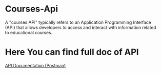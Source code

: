 # Courses-Api
A "courses API" typically refers to an Application Programming Interface (API) that allows developers to access and interact with information related to educational courses.

# Here You can find full doc of API
[API Documentation (Postman)](https://documenter.getpostman.com/view/29594859/2s9YC8vWX2)
